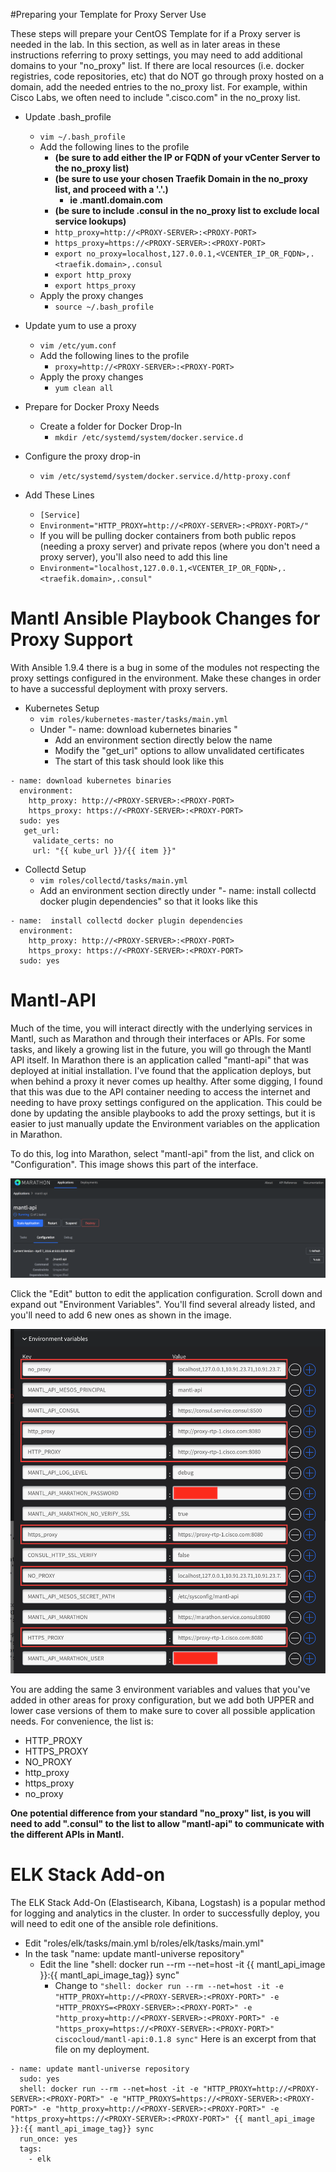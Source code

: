 #Preparing your Template for Proxy Server Use

These steps will prepare your CentOS Template for if a Proxy server is needed in the lab.  In this section, as well as in later areas in these instructions referring to proxy settings, you may need to add additional domains to your "no_proxy" list.  If there are local resources (i.e. docker registries, code repositories, etc) that do NOT go through proxy hosted on a domain, add the needed entries to the no_proxy list.  For example, within Cisco Labs, we often need to include ".cisco.com" in the no_proxy list.

* Update .bash_profile
  * `vim ~/.bash_profile`
  * Add the following lines to the profile
    * **(be sure to add either the IP or FQDN of your vCenter Server to the no_proxy list)**
    * **(be sure to use your chosen Traefik Domain in the no_proxy list, and proceed with a '.'.)**
      * **ie .mantl.domain.com**
    * **(be sure to include .consul in the no_proxy list to exclude local service lookups)**
    * `http_proxy=http://<PROXY-SERVER>:<PROXY-PORT>`
    * `https_proxy=https://<PROXY-SERVER>:<PROXY-PORT>`
    * `export no_proxy=localhost,127.0.0.1,<VCENTER_IP_OR_FQDN>,.<traefik.domain>,.consul`
    * `export http_proxy`
    * `export https_proxy`
  * Apply the proxy changes
    * `source ~/.bash_profile`

* Update yum to use a proxy
  * `vim /etc/yum.conf`
  * Add the following lines to the profile
    * `proxy=http://<PROXY-SERVER>:<PROXY-PORT>`
  * Apply the proxy changes
    * `yum clean all`

* Prepare for Docker Proxy Needs
  * Create a folder for Docker Drop-In
    * `mkdir /etc/systemd/system/docker.service.d`
* Configure the proxy drop-in
  * `vim /etc/systemd/system/docker.service.d/http-proxy.conf`
* Add These Lines
  * `[Service]`
  * `Environment="HTTP_PROXY=http://<PROXY-SERVER>:<PROXY-PORT>/"`
  * If you will be pulling docker containers from both public repos (needing a proxy server) and private repos (where you don't need a proxy server), you'll also need to add this line
  * `Environment="localhost,127.0.0.1,<VCENTER_IP_OR_FQDN>,.<traefik.domain>,.consul"`

# Mantl Ansible Playbook Changes for Proxy Support
With Ansible 1.9.4 there is a bug in some of the modules not respecting the proxy settings configured in the environment.  Make these changes in order to have a successful deployment with proxy servers.

* Kubernetes Setup
  * `vim roles/kubernetes-master/tasks/main.yml`
  * Under "- name: download kubernetes binaries "
    * Add an environment section directly below the name
    * Modify the "get_url" options to allow unvalidated certificates
    * The start of this task should look like this

```
- name: download kubernetes binaries
  environment:
    http_proxy: http://<PROXY-SERVER>:<PROXY-PORT>
    https_proxy: https://<PROXY-SERVER>:<PROXY-PORT>
  sudo: yes
   get_url:
     validate_certs: no
     url: "{{ kube_url }}/{{ item }}"
```

* Collectd Setup
  * `vim roles/collectd/tasks/main.yml`
  * Add an environment section directly under "- name:  install collectd docker plugin dependencies" so that it looks like this

```
- name:  install collectd docker plugin dependencies
  environment:
    http_proxy: http://<PROXY-SERVER>:<PROXY-PORT>
    https_proxy: https://<PROXY-SERVER>:<PROXY-PORT>
  sudo: yes
```

# Mantl-API
Much of the time, you will interact directly with the underlying services in Mantl, such as Marathon and through their interfaces or APIs.  For some tasks, and likely a growing list in the future, you will go through the Mantl API itself.  In Marathon there is an application called "mantl-api" that was deployed at initial installation.  I've found that the application deploys, but when behind a proxy it never comes up healthy.  After some digging, I found that this was due to the API container needing to access the internet and needing to have proxy settings configured on the application.  This could be done by updating the ansible playbooks to add the proxy settings, but it is easier to just manually update the Environment variables on the application in Marathon.

To do this, log into Marathon, select "mantl-api" from the list, and click on "Configuration".  This image shows this part of the interface.

![mantl-api Marathon Config](images/mantl-api-proxy1.png)

Click the "Edit" button to edit the application configuration.  Scroll down and expand out "Environment Variables".  You'll find several already listed, and you'll need to add 6 new ones as shown in the image.

![mantl-api Marathon Config](images/mantl-api-proxy2.png)

You are adding the same 3 environment variables and values that you've added in other areas for proxy configuration, but we add both UPPER and lower case versions of them to make sure to cover all possible application needs.  For convenience, the list is:
* HTTP_PROXY
* HTTPS_PROXY
* NO_PROXY
* http_proxy
* https_proxy
* no_proxy

**One potential difference from your standard "no_proxy" list, is you will need to add ".consul" to the list to allow "mantl-api" to communicate with the different APIs in Mantl.**

# ELK Stack Add-on
The ELK Stack Add-On (Elastisearch, Kibana, Logstash) is a popular method for logging and analytics in the cluster.  In order to successfully deploy, you will need to edit one of the ansible role definitions.

* Edit "roles/elk/tasks/main.yml b/roles/elk/tasks/main.yml"
* In the task "name: update mantl-universe repository"
  * Edit the line "shell: docker run --rm --net=host -it {{ mantl_api_image }}:{{ mantl_api_image_tag}} sync"
    * Change to `"shell: docker run --rm --net=host -it -e "HTTP_PROXY=http://<PROXY-SERVER>:<PROXY-PORT>" -e "HTTP_PROXYS=<PROXY-SERVER>:<PROXY-PORT>" -e "http_proxy=http://<PROXY-SERVER>:<PROXY-PORT>" -e "https_proxy=https://<PROXY-SERVER>:<PROXY-PORT>" ciscocloud/mantl-api:0.1.8 sync"`
Here is an excerpt from that file on my deployment.

```
- name: update mantl-universe repository
  sudo: yes
  shell: docker run --rm --net=host -it -e "HTTP_PROXY=http://<PROXY-SERVER>:<PROXY-PORT>" -e "HTTP_PROXYS=https://<PROXY-SERVER>:<PROXY-PORT>" -e "http_proxy=http://<PROXY-SERVER>:<PROXY-PORT>" -e "https_proxy=https://<PROXY-SERVER>:<PROXY-PORT>" {{ mantl_api_image }}:{{ mantl_api_image_tag}} sync
  run_once: yes
  tags:
    - elk
```

